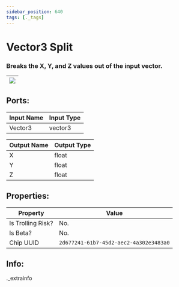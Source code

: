 ```yaml
---
sidebar_position: 640
tags: [._tags]
---
```


# Vector3 Split


### Breaks the X, Y, and Z values out of the input vector.

| ![](https://images-ext-2.discordapp.net/external/MPmIaQzlEPmgGWlgi-WxBBXt0Bjv_zWPkg1y1f_sy3s/https/www.recroomcircuits.com/image/circuit/absolute-value?width=206&height=108) |
|-----|

## Ports:

| Input Name | Input Type |
|-----------|-----------|
| Vector3 | vector3 |

| Output Name | Output Type |
|-----------|-----------|
| X | float |
| Y | float |
| Z | float |

## Properties:

| Property  | Value |
|-------------------|-----------|
| Is Trolling Risk? | No. |
| Is Beta? | No. |
| Chip UUID | `2d677241-61b7-45d2-aec2-4a302e3483a0` |

## Info:
._extrainfo